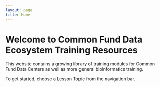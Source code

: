 ```yaml
---
layout: page
title: Home
---
```


Welcome to Common Fund Data Ecosystem Training Resources
========================================================

<script src="https://ajax.googleapis.com/ajax/libs/jquery/2.1.4/jquery.min.js"></script>

<script src="http://thibaultjanbeyer.github.io/carousel-slider.js/cls.min.js"></script>

<div class="carousel-slider" data-width="640px" data-height="310px" data-speed="2000" data-overflow="hidden">
  <div class="inner">
  	<div class="slide" style="background:url('./images/carousel-images/carousel-images.001.jpeg'); background-size: contain; background-position: center; background-repeat: no-repeat"></div>
	<div class="slide" style="background:url('./images/carousel-images/carousel-images.002.jpeg'); background-size: contain; background-position: center; background-repeat: no-repeat"></div>
        <div class="slide" style="background:url('./images/carousel-images/carousel-images.003.jpeg'); background-size: cover"></div>
        <div class="slide" style="background:url('./images/carousel-images/carousel-images.004.jpeg'); background-size: contain; background-position: center; background-repeat: no-repeat"></div>
        <div class="slide" style="background:url('./images/carousel-images/carousel-images.005.jpeg'); background-size: cover"></div>
        <div class="slide" style="background:url('./images/carousel-images/carousel-images.006.jpeg'); background-size: cover"></div>
        <div class="slide" style="background:url('./images/carousel-images/carousel-images.007.jpeg'); background-size: cover"></div>
        <div class="slide" style="background:url('./images/carousel-images/carousel-images.008.jpeg'); background-size: cover"></div>
        <div class="slide" style="background:url('./images/carousel-images/carousel-images.009.jpeg'); background-size: cover"></div>
  </div>
  <div class="arrow left"></div>
  <div class="arrow right"></div>
</div>

This website contains a growing library of training modules for Common
Fund Data Centers as well as more general bioinformatics training.

To get started, choose a Lesson Topic from the navigation bar.
